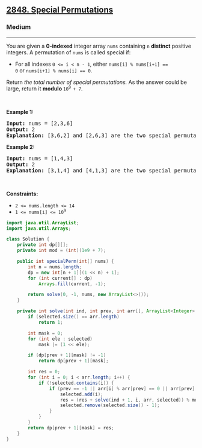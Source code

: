 <h2><a href="https://leetcode.com/problems/special-permutations">2848. Special Permutations</a></h2><h3>Medium</h3><hr><p>You are given a&nbsp;<strong>0-indexed</strong>&nbsp;integer array&nbsp;<code>nums</code>&nbsp;containing&nbsp;<code>n</code>&nbsp;<strong>distinct</strong> positive integers. A permutation of&nbsp;<code>nums</code>&nbsp;is called special if:</p>

<ul>
	<li>For all indexes&nbsp;<code>0 &lt;= i &lt; n - 1</code>, either&nbsp;<code>nums[i] % nums[i+1] == 0</code>&nbsp;or&nbsp;<code>nums[i+1] % nums[i] == 0</code>.</li>
</ul>

<p>Return&nbsp;<em>the total number of special permutations.&nbsp;</em>As the answer could be large, return it&nbsp;<strong>modulo&nbsp;</strong><code>10<sup>9&nbsp;</sup>+ 7</code>.</p>

<p>&nbsp;</p>
<p><strong class="example">Example 1:</strong></p>

<pre>
<strong>Input:</strong> nums = [2,3,6]
<strong>Output:</strong> 2
<strong>Explanation:</strong> [3,6,2] and [2,6,3] are the two special permutations of nums.
</pre>

<p><strong class="example">Example 2:</strong></p>

<pre>
<strong>Input:</strong> nums = [1,4,3]
<strong>Output:</strong> 2
<strong>Explanation:</strong> [3,1,4] and [4,1,3] are the two special permutations of nums.
</pre>

<p>&nbsp;</p>
<p><strong>Constraints:</strong></p>

<ul>
	<li><code>2 &lt;= nums.length &lt;= 14</code></li>
	<li><code>1 &lt;= nums[i] &lt;= 10<sup>9</sup></code></li>
</ul>

```java
import java.util.ArrayList;
import java.util.Arrays;

class Solution {
    private int dp[][];
    private int mod = (int)(1e9 + 7);

    public int specialPerm(int[] nums) {
        int n = nums.length;
        dp = new int[n + 1][(1 << n) + 1];
        for (int current[] : dp)
            Arrays.fill(current, -1);

        return solve(0, -1, nums, new ArrayList<>());
    }

    private int solve(int ind, int prev, int arr[], ArrayList<Integer> selected) {
        if (selected.size() == arr.length)
            return 1;

        int mask = 0;
        for (int ele : selected)
            mask |= (1 << ele);

        if (dp[prev + 1][mask] != -1)
            return dp[prev + 1][mask];

        int res = 0;
        for (int i = 0; i < arr.length; i++) {
            if (!selected.contains(i)) {
                if (prev == -1 || arr[i] % arr[prev] == 0 || arr[prev] % arr[i] == 0) {
                    selected.add(i);
                    res = (res + solve(ind + 1, i, arr, selected)) % mod;
                    selected.remove(selected.size() - 1);
                }
            }
        }
        return dp[prev + 1][mask] = res;
    }
}
```
